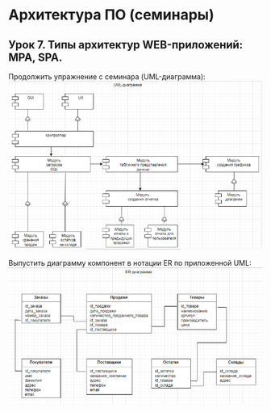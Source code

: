 # Архитектура ПО (семинары)

## Урок 7. Типы архитектур WEB-приложений: MPA, SPA.

Продолжить упражнение с семинара (UML-диаграмма):<br>
![схема](image_1.PNG)<br>

Выпустить диаграмму компонент в нотации ER по приложенной UML:
![схема](image_2.PNG)
